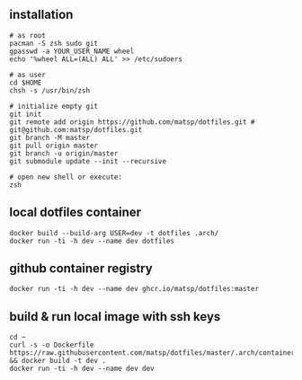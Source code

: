## installation

```
# as root
pacman -S zsh sudo git
gpasswd -a YOUR_USER_NAME wheel
echo '%wheel ALL=(ALL) ALL' >> /etc/sudoers

# as user
cd $HOME
chsh -s /usr/bin/zsh

# initialize empty git
git init
git remote add origin https://github.com/matsp/dotfiles.git # git@github.com:matsp/dotfiles.git
git branch -M master
git pull origin master
git branch -u origin/master
git submodule update --init --recursive

# open new shell or execute:
zsh
```

## local dotfiles container

```
docker build --build-arg USER=dev -t dotfiles .arch/
docker run -ti -h dev --name dev dotfiles
```

## github container registry
```
docker run -ti -h dev --name dev ghcr.io/matsp/dotfiles:master
```

## build & run local image with ssh keys
```
cd ~
curl -s -o Dockerfile https://raw.githubusercontent.com/matsp/dotfiles/master/.arch/container/local/Dockerfile && docker build -t dev .
docker run -ti -h dev --name dev dev
```
